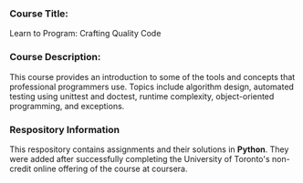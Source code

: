 ### Course Title: 
Learn to Program: Crafting Quality Code
### Course Description:
This course provides an introduction to some of the tools and concepts that professional programmers use. Topics include algorithm design, automated testing using unittest and doctest,
runtime complexity, object-oriented programming, and exceptions.
### Respository Information
This respository contains assignments and their solutions in **Python**. They were added after successfully completing the  University of Toronto's non-credit online offering of the course at coursera.
